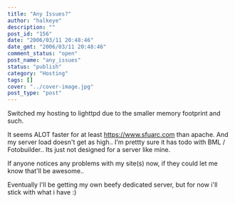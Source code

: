 ```yaml
---
title: "Any Issues?"
author: "halkeye"
description: ""
post_id: "156"
date: "2006/03/11 20:48:46"
date_gmt: "2006/03/11 20:48:46"
comment_status: "open"
post_name: "any_issues"
status: "publish"
category: "Hosting"
tags: []
cover: "../cover-image.jpg"
post_type: "post"
---
```


Switched my hosting to lighttpd due to the smaller memory footprint and such.

It seems ALOT faster for at least https://www.sfuarc.com than apache. And my server load doesn't get as high.. I'm prettty sure it has todo with BML / Fotobuilder.. Its just not designed for a server like mine.

If anyone notices any problems with my site(s) now, if they could let me know that'll be awesome..

Eventually I'll be getting my own beefy dedicated server, but for now i'll stick with what i have :)
